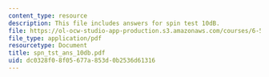 ```yaml
---
content_type: resource
description: This file includes answers for spin test 10dB.
file: https://ol-ocw-studio-app-production.s3.amazonaws.com/courses/6-542j-laboratory-on-the-physiology-acoustics-and-perception-of-speech-fall-2005/dc0328f08f05677a853d0b2536d61316_spn_tst_ans_10db.pdf
file_type: application/pdf
resourcetype: Document
title: spn_tst_ans_10db.pdf
uid: dc0328f0-8f05-677a-853d-0b2536d61316
---
```

